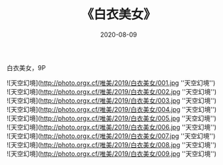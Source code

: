 ﻿---
layout: post
title: 《白衣美女》
date: 2020-08-09
img: http://photo.orgx.cf/唯美/2019/白衣美女/000.jpg
tags: [美女,清纯,唯美]
---

白衣美女，9P



![天空幻境](http://photo.orgx.cf/唯美/2019/白衣美女/001.jpg ''天空幻境'')<br>
![天空幻境](http://photo.orgx.cf/唯美/2019/白衣美女/002.jpg ''天空幻境'')<br>
![天空幻境](http://photo.orgx.cf/唯美/2019/白衣美女/003.jpg ''天空幻境'')<br>
![天空幻境](http://photo.orgx.cf/唯美/2019/白衣美女/004.jpg ''天空幻境'')<br>
![天空幻境](http://photo.orgx.cf/唯美/2019/白衣美女/005.jpg ''天空幻境'')<br>
![天空幻境](http://photo.orgx.cf/唯美/2019/白衣美女/006.jpg ''天空幻境'')<br>
![天空幻境](http://photo.orgx.cf/唯美/2019/白衣美女/007.jpg ''天空幻境'')<br>
![天空幻境](http://photo.orgx.cf/唯美/2019/白衣美女/008.jpg ''天空幻境'')<br>
![天空幻境](http://photo.orgx.cf/唯美/2019/白衣美女/009.jpg ''天空幻境'')<br>